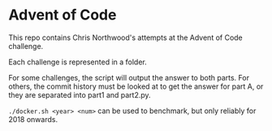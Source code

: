 Advent of Code
==============

This repo contains Chris Northwood's attempts at the Advent of Code challenge.

Each challenge is represented in a folder.

For some challenges, the script will output the answer to both parts. For
others, the commit history must be looked at to get the answer for part A,
or they are separated into part1 and part2.py.

`./docker.sh <year> <num>` can be used to benchmark, but only reliably for 2018 onwards.
